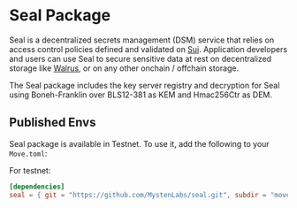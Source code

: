 # Seal Package

Seal is a decentralized secrets management (DSM) service that relies on access control policies defined and validated on [Sui](https://docs.sui.io/concepts/components). Application developers and users can use Seal to secure sensitive data at rest on decentralized storage like [Walrus](https://docs.wal.app/), or on any other onchain / offchain storage.

The Seal package includes the key server registry and decryption for Seal using Boneh-Franklin over BLS12-381 as KEM and Hmac256Ctr as DEM.

## Published Envs

Seal package is available in Testnet. To use it, add the following to your `Move.toml`:

For testnet:
```toml
[dependencies]
seal = { git = "https://github.com/MystenLabs/seal.git", subdir = "move/seal", rev = "testnet" }
```